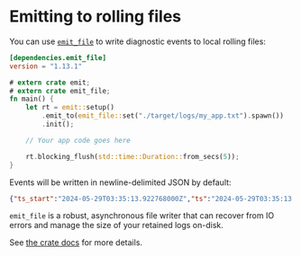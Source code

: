 # Emitting to rolling files

You can use [`emit_file`](https://docs.rs/emit_file/1.13.1/emit_file/index.html) to write diagnostic events to local rolling files:

```toml
[dependencies.emit_file]
version = "1.13.1"
```

```rust
# extern crate emit;
# extern crate emit_file;
fn main() {
    let rt = emit::setup()
        .emit_to(emit_file::set("./target/logs/my_app.txt").spawn())
        .init();

    // Your app code goes here

    rt.blocking_flush(std::time::Duration::from_secs(5));
}
```

Events will be written in newline-delimited JSON by default:

```json
{"ts_start":"2024-05-29T03:35:13.922768000Z","ts":"2024-05-29T03:35:13.943506000Z","module":"my_app","msg":"in_ctxt failed with `a` is odd","tpl":"in_ctxt failed with `err`","a":1,"err":"`a` is odd","lvl":"warn","span_id":"0a3686d1b788b277","span_parent":"1a50b58f2ef93f3b","trace_id":"8dd5d1f11af6ba1db4124072024933cb"}
```

`emit_file` is a robust, asynchronous file writer that can recover from IO errors and manage the size of your retained logs on-disk.

See [the crate docs](https://docs.rs/emit_file/1.13.1/emit_file/index.html) for more details.
